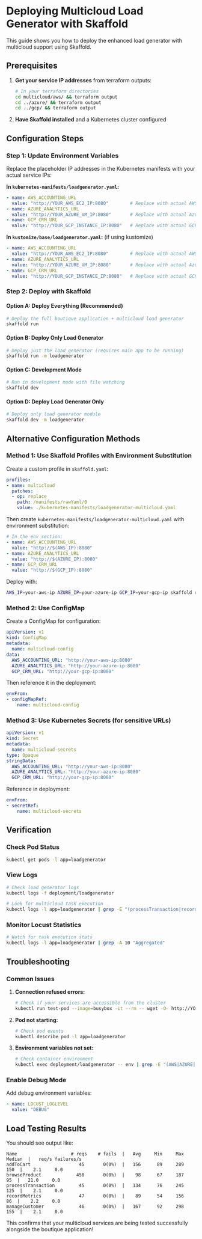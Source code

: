 # Deploying Multicloud Load Generator with Skaffold

This guide shows you how to deploy the enhanced load generator with multicloud support using Skaffold.

## Prerequisites

1. **Get your service IP addresses** from terraform outputs:
   ```bash
   # In your terraform directories
   cd multicloud/aws/ && terraform output
   cd ../azure/ && terraform output  
   cd ../gcp/ && terraform output
   ```

2. **Have Skaffold installed** and a Kubernetes cluster configured

## Configuration Steps

### Step 1: Update Environment Variables

Replace the placeholder IP addresses in the Kubernetes manifests with your actual service IPs:

**In `kubernetes-manifests/loadgenerator.yaml`:**
```yaml
- name: AWS_ACCOUNTING_URL
  value: "http://YOUR_AWS_EC2_IP:8080"        # Replace with actual AWS IP
- name: AZURE_ANALYTICS_URL  
  value: "http://YOUR_AZURE_VM_IP:8080"       # Replace with actual Azure IP
- name: GCP_CRM_URL
  value: "http://YOUR_GCP_INSTANCE_IP:8080"   # Replace with actual GCP IP
```

**In `kustomize/base/loadgenerator.yaml`:** (if using kustomize)
```yaml
- name: AWS_ACCOUNTING_URL
  value: "http://YOUR_AWS_EC2_IP:8080"        # Replace with actual AWS IP
- name: AZURE_ANALYTICS_URL
  value: "http://YOUR_AZURE_VM_IP:8080"       # Replace with actual Azure IP  
- name: GCP_CRM_URL
  value: "http://YOUR_GCP_INSTANCE_IP:8080"   # Replace with actual GCP IP
```

### Step 2: Deploy with Skaffold

#### Option A: Deploy Everything (Recommended)
```bash
# Deploy the full boutique application + multicloud load generator
skaffold run
```

#### Option B: Deploy Only Load Generator
```bash
# Deploy just the load generator (requires main app to be running)
skaffold run -m loadgenerator
```

#### Option C: Development Mode
```bash
# Run in development mode with file watching
skaffold dev
```

#### Option D: Deploy Load Generator Only
```bash  
# Deploy only load generator module
skaffold dev -m loadgenerator
```

## Alternative Configuration Methods

### Method 1: Use Skaffold Profiles with Environment Substitution

Create a custom profile in `skaffold.yaml`:

```yaml
profiles:
- name: multicloud
  patches:
  - op: replace
    path: /manifests/rawYaml/0
    value: ./kubernetes-manifests/loadgenerator-multicloud.yaml
```

Then create `kubernetes-manifests/loadgenerator-multicloud.yaml` with environment substitution:

```yaml
# In the env section:
- name: AWS_ACCOUNTING_URL
  value: "http://$(AWS_IP):8080"
- name: AZURE_ANALYTICS_URL  
  value: "http://$(AZURE_IP):8080"
- name: GCP_CRM_URL
  value: "http://$(GCP_IP):8080"
```

Deploy with:
```bash
AWS_IP=your-aws-ip AZURE_IP=your-azure-ip GCP_IP=your-gcp-ip skaffold run -p multicloud
```

### Method 2: Use ConfigMap

Create a ConfigMap for configuration:

```yaml
apiVersion: v1
kind: ConfigMap
metadata:
  name: multicloud-config
data:
  AWS_ACCOUNTING_URL: "http://your-aws-ip:8080"
  AZURE_ANALYTICS_URL: "http://your-azure-ip:8080"
  GCP_CRM_URL: "http://your-gcp-ip:8080"
```

Then reference it in the deployment:
```yaml
envFrom:
- configMapRef:
    name: multicloud-config
```

### Method 3: Use Kubernetes Secrets (for sensitive URLs)

```yaml
apiVersion: v1
kind: Secret
metadata:
  name: multicloud-secrets
type: Opaque
stringData:
  AWS_ACCOUNTING_URL: "http://your-aws-ip:8080"
  AZURE_ANALYTICS_URL: "http://your-azure-ip:8080"  
  GCP_CRM_URL: "http://your-gcp-ip:8080"
```

Reference in deployment:
```yaml
envFrom:
- secretRef:
    name: multicloud-secrets
```

## Verification

### Check Pod Status
```bash
kubectl get pods -l app=loadgenerator
```

### View Logs
```bash
# Check load generator logs
kubectl logs -f deployment/loadgenerator

# Look for multicloud task execution
kubectl logs -l app=loadgenerator | grep -E "(processTransaction|recordMetrics|manageCustomer)"
```

### Monitor Locust Statistics
```bash
# Watch for task execution stats
kubectl logs -l app=loadgenerator | grep -A 10 "Aggregated"
```

## Troubleshooting

### Common Issues

1. **Connection refused errors:**
   ```bash
   # Check if your services are accessible from the cluster
   kubectl run test-pod --image=busybox -it --rm -- wget -O- http://YOUR_AWS_IP:8080/transactions
   ```

2. **Pod not starting:**
   ```bash
   # Check pod events
   kubectl describe pod -l app=loadgenerator
   ```

3. **Environment variables not set:**
   ```bash
   # Check container environment
   kubectl exec deployment/loadgenerator -- env | grep -E "(AWS|AZURE|GCP)"
   ```

### Enable Debug Mode

Add debug environment variables:
```yaml
- name: LOCUST_LOGLEVEL
  value: "DEBUG"
```

## Load Testing Results

You should see output like:
```
Name                    # reqs    # fails  |   Avg     Min     Max  Median  |   req/s failures/s
addToCart                  45       0(0%)  |   156      89     289     150  |    2.1     0.0
browseProduct             450       0(0%)  |    98      67     187      95  |   21.0     0.0
processTransaction         45       0(0%)  |   134      76     245     125  |    2.1     0.0
recordMetrics              47       0(0%)  |    89      54     156      86  |    2.2     0.0
manageCustomer             46       0(0%)  |   167      92     298     155  |    2.1     0.0
```

This confirms that your multicloud services are being tested successfully alongside the boutique application! 